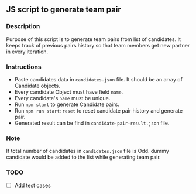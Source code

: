 ## JS script to generate team pair

### Description

Purpose of this script is to generate team pairs from list of candidates. It keeps track of previous pairs history so that team members get new partner in every iteration.


### Instructions
 - Paste candidates data in `candidates.json` file. It should be an array of Candidate objects. 
 - Every candidate Object must have field `name`.
 - Every candidate's `name` must be unique.
 - Run `npm start` to generate Candidate pairs.
 - Run `npm run start:reset` to reset candidate pair history and generate pair.
 - Generated result can be find in `candidate-pair-result.json` file.


### Note
If total number of candidates in `candidates.json` file is Odd. dummy candidate would be added to the list while generating team pair.

### TODO
 - [ ] Add test cases